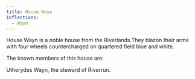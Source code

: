 ```yaml
---
title: House Wayn
inflections:
  - Wayn
---
```


House Wayn is a noble house from the Riverlands.They blazon their arms with four wheels countercharged on quartered field blue and white.

The known members of this house are:

Utherydes Wayn, the steward of Riverrun.


